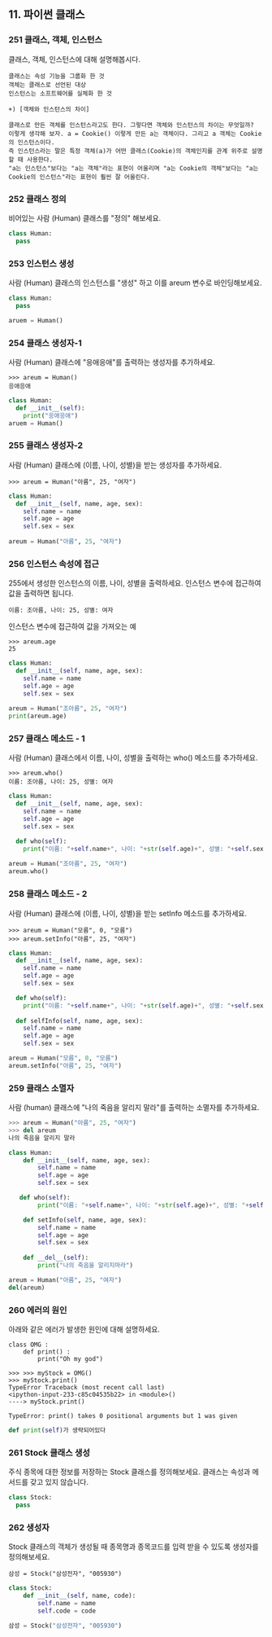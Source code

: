 ## 11. 파이썬 클래스

### 251 클래스, 객체, 인스턴스
클래스, 객체, 인스턴스에 대해 설명해봅시다.
```
클래스는 속성 기능을 그룹화 한 것
객체는 클래스로 선언된 대상
인스턴스는 소프트웨어를 실체화 한 것

+) [객체와 인스턴스의 차이]

클래스로 만든 객체를 인스턴스라고도 한다. 그렇다면 객체와 인스턴스의 차이는 무엇일까? 
이렇게 생각해 보자. a = Cookie() 이렇게 만든 a는 객체이다. 그리고 a 객체는 Cookie의 인스턴스이다. 
즉 인스턴스라는 말은 특정 객체(a)가 어떤 클래스(Cookie)의 객체인지를 관계 위주로 설명할 때 사용한다. 
"a는 인스턴스"보다는 "a는 객체"라는 표현이 어울리며 "a는 Cookie의 객체"보다는 "a는 Cookie의 인스턴스"라는 표현이 훨씬 잘 어울린다.
```

### 252 클래스 정의
비어있는 사람 (Human) 클래스를 "정의" 해보세요.
```python
class Human:
  pass
```

### 253 인스턴스 생성
사람 (Human) 클래스의 인스턴스를 "생성" 하고 이를 areum 변수로 바인딩해보세요.

```python
class Human:
  pass

aruem = Human()
```

### 254 클래스 생성자-1
사람 (Human) 클래스에 "응애응애"를 출력하는 생성자를 추가하세요.
```
>>> areum = Human()
응애응애
```
```python
class Human:
  def __init__(self):
    print("응애응애")
aruem = Human()
```

### 255 클래스 생성자-2
사람 (Human) 클래스에 (이름, 나이, 성별)을 받는 생성자를 추가하세요.
```
>>> areum = Human("아름", 25, "여자") 
```
```python
class Human:
  def __init__(self, name, age, sex):
    self.name = name
    self.age = age
    self.sex = sex
    
areum = Human("아름", 25, "여자")
```

### 256 인스턴스 속성에 접근
255에서 생성한 인스턴스의 이름, 나이, 성별을 출력하세요. 인스턴스 변수에 접근하여 값을 출력하면 됩니다.
```
이름: 조아름, 나이: 25, 성별: 여자
```
인스턴스 변수에 접근하여 값을 가져오는 예
```
>>> areum.age
25
```
```python
class Human:
  def __init__(self, name, age, sex):
    self.name = name
    self.age = age
    self.sex = sex
    
areum = Human("조아름", 25, "여자")
print(areum.age)
```

### 257 클래스 메소드 - 1
사람 (Human) 클래스에서 이름, 나이, 성별을 출력하는 who() 메소드를 추가하세요.
```
>>> areum.who()
이름: 조아름, 나이: 25, 성별: 여자
```
```python
class Human:
  def __init__(self, name, age, sex):
    self.name = name
    self.age = age
    self.sex = sex

  def who(self):
    print("이름: "+self.name+", 나이: "+str(self.age)+", 성별: "+self.sex)
    
areum = Human("조아름", 25, "여자")
areum.who()
```

### 258 클래스 메소드 - 2
사람 (Human) 클래스에 (이름, 나이, 성별)을 받는 setInfo 메소드를 추가하세요.
```
>>> areum = Human("모름", 0, "모름")
>>> areum.setInfo("아름", 25, "여자")
```
```python
class Human:
  def __init__(self, name, age, sex):
    self.name = name
    self.age = age
    self.sex = sex

  def who(self):
    print("이름: "+self.name+", 나이: "+str(self.age)+", 성별: "+self.sex)
    
  def selfInfo(self, name, age, sex):
    self.name = name
    self.age = age
    self.sex = sex

areum = Human("모름", 0, "모름")
areum.setInfo("아름", 25, "여자")
```

### 259 클래스 소멸자
사람 (human) 클래스에 "나의 죽음을 알리지 말라"를 출력하는 소멸자를 추가하세요.
```python
>>> areum = Human("아름", 25, "여자")
>>> del areum
나의 죽음을 알리지 말라
```
```python
class Human:
    def __init__(self, name, age, sex):
        self.name = name
        self.age = age
        self.sex = sex

   def who(self):
        print("이름: "+self.name+", 나이: "+str(self.age)+", 성별: "+self.sex)

    def setInfo(self, name, age, sex):
        self.name = name
        self.age = age
        self.sex = sex
        
    def __del__(self):
        print("나의 죽음을 알리지마라")

areum = Human("아름", 25, "여자")
del(areum)
```

### 260 에러의 원인
아래와 같은 에러가 발생한 원인에 대해 설명하세요.
```
class OMG : 
    def print() :
        print("Oh my god")

>>> >>> myStock = OMG()
>>> myStock.print()
TypeError Traceback (most recent call last)
<ipython-input-233-c85c04535b22> in <module>()
----> myStock.print()

TypeError: print() takes 0 positional arguments but 1 was given
```
```python
def print(self)가 생략되어있다
```

### 261 Stock 클래스 생성
주식 종목에 대한 정보를 저장하는 Stock 클래스를 정의해보세요. 클래스는 속성과 메서드를 갖고 있지 않습니다.
```python
class Stock:
  pass
```

### 262 생성자
Stock 클래스의 객체가 생성될 때 종목명과 종목코드를 입력 받을 수 있도록 생성자를 정의해보세요.
```
삼성 = Stock("삼성전자", "005930")
```
```python
class Stock:
    def __init__(self, name, code):
        self.name = name
        self.code = code

삼성 = Stock("삼성전자", "005930")
```
